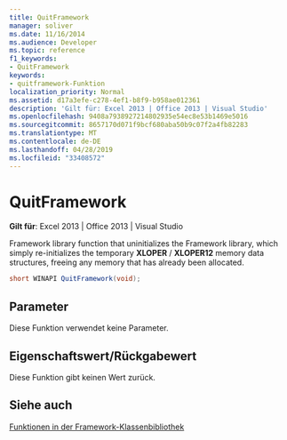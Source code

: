 ```yaml
---
title: QuitFramework
manager: soliver
ms.date: 11/16/2014
ms.audience: Developer
ms.topic: reference
f1_keywords:
- QuitFramework
keywords:
- quitframework-Funktion
localization_priority: Normal
ms.assetid: d17a3efe-c278-4ef1-b8f9-b958ae012361
description: 'Gilt für: Excel 2013 | Office 2013 | Visual Studio'
ms.openlocfilehash: 9408a7938927214802935e54ec8e53b1469e5016
ms.sourcegitcommit: 8657170d071f9bcf680aba50b9c07f2a4fb82283
ms.translationtype: MT
ms.contentlocale: de-DE
ms.lasthandoff: 04/28/2019
ms.locfileid: "33408572"
---
```

# <a name="quitframework"></a>QuitFramework

 **Gilt für**: Excel 2013 | Office 2013 | Visual Studio 
  
Framework library function that uninitializes the Framework library, which simply re-initializes the temporary **XLOPER** /  **XLOPER12** memory data structures, freeing any memory that has already been allocated. 
  
```cs
short WINAPI QuitFramework(void);
```

## <a name="parameters"></a>Parameter

Diese Funktion verwendet keine Parameter.
  
## <a name="property-valuereturn-value"></a>Eigenschaftswert/Rückgabewert

Diese Funktion gibt keinen Wert zurück.
  
## <a name="see-also"></a>Siehe auch



[Funktionen in der Framework-Klassenbibliothek](functions-in-the-framework-library.md)

